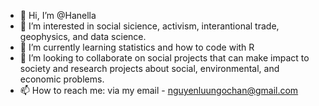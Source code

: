 - 👋 Hi, I’m @Hanella
- 👀 I’m interested in social sicience, activism, interantional trade, geophysics, and data science.
- 🌱 I’m currently learning statistics and how to code with R
- 💞️ I’m looking to collaborate on social projects that can make impact to society and research projects about social, environmental, and economic problems.
- 📫 How to reach me: via my email - nguyenluungochan@gmail.com

<!---
Hanella/Hanella is a ✨ special ✨ repository because its `README.md` (this file) appears on your GitHub profile.
You can click the Preview link to take a look at your changes.
--->
